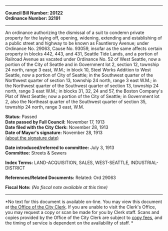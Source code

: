 * * * * *  
  
**Council Bill Number: [](#h0)[](#h2)20122**   
**Ordinance Number: 32191**  
  
* * * * *  
  
An ordinance authorizing the dismissal of a suit to condemn private property for the laying off, opening, widening, extending and establishing of a public street and highway to be known as Fauntleroy Avenue; under Ordinance No. 29063, Cause No. 93059, insofar as the same affects certain property in blocks 442, 443, and 431, Seattle Tide Lands, and a portion of Railroad Avenue as vacated under Ordinance No. 52 of West Seattle, now a portion of the City of Seattle and in Government lot 2, section 12, township 24 north, range 3 east, W.M.; in block 10, Steel Works Addition to West Seattle, now a portion of City of Seattle; in the Southwest quarter of the Northwest quarter of section 13, township 24 north, range 3 east W.M.; in the Northwest quarter of the Southwest quarter of section 13, township 24 north, range 3 east W.M.; in blocks 31, 32, 24 and 57, the Boston Company's Plat of West Seattle; now a portion of the City of Seattle; in Government lot 2, also the Northeast quarter of the Southwest quarter of section 35, township 24 north, range 3 east, W.M.  
  
**Status:** Passed   
**Date passed by Full Council:** November 17, 1913   
**Date filed with the City Clerk:** November 28, 1913   
**Date of Mayor's signature:** November 28, 1913   
[(about the signature date)](/~public/approvaldate.htm)   
  
  
**Date introduced/referred to committee:** July 3, 1913   
**Committee:** Streets & Sewers   
  
**Index Terms:** LAND-ACQUISITION, SALES, WEST-SEATTLE, INDUSTRIAL-DISTRICT  
  
**References/Related Documents:** Related: Ord 29063  
  
**Fiscal Note:** *(No fiscal note available at this time)*  
  
* * * * *  
  
*No text for this document is available on-line. You may view this document at [the Office of the City Clerk](http://www.seattle.gov/leg/clerk/contactUs.htm). If you are unable to visit the Clerk's Office, you may request a copy or scan be made for you by Clerk staff. Scans and copies provided by the Office of the City Clerk are subject to [copy fees](http://clerk.seattle.gov/~public/clerkfees.htm), and the timing of service is dependent on the availability of staff. *  
  
  

